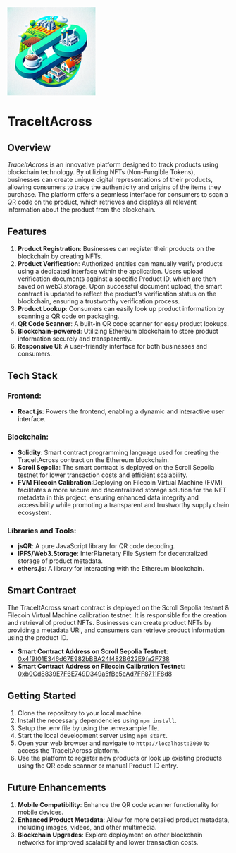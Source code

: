 <img src="Logo.png" alt="TraceItAcross Logo" width="200"/>

# TraceItAcross

## Overview

_TraceItAcross_ is an innovative platform designed to track products using blockchain technology. By utilizing NFTs (Non-Fungible Tokens), businesses can create unique digital representations of their products, allowing consumers to trace the authenticity and origins of the items they purchase. The platform offers a seamless interface for consumers to scan a QR code on the product, which retrieves and displays all relevant information about the product from the blockchain.

## Features

1. **Product Registration**: Businesses can register their products on the blockchain by creating NFTs.
2. **Product Verification**: Authorized entities can manually verify products using a dedicated interface within the application. Users upload verification documents against a specific Product ID, which are then saved on web3.storage. Upon successful document upload, the smart contract is updated to reflect the product's verification status on the blockchain, ensuring a trustworthy verification process.
3. **Product Lookup**: Consumers can easily look up product information by scanning a QR code on packaging.
4. **QR Code Scanner**: A built-in QR code scanner for easy product lookups.
5. **Blockchain-powered**: Utilizing Ethereum blockchain to store product information securely and transparently.
6. **Responsive UI**: A user-friendly interface for both businesses and consumers.

## Tech Stack

### Frontend:
- **React.js**: Powers the frontend, enabling a dynamic and interactive user interface.

### Blockchain:
- **Solidity**: Smart contract programming language used for creating the TraceItAcross contract on the Ethereum blockchain.
- **Scroll Sepolia**: The smart contract is deployed on the Scroll Sepolia testnet for lower transaction costs and efficient scalability.
- **FVM Filecoin Calibration**:Deploying on Filecoin Virtual Machine (FVM) facilitates a more secure and decentralized storage solution for the NFT metadata in this project, ensuring enhanced data integrity and accessibility while promoting a transparent and trustworthy supply chain ecosystem.

### Libraries and Tools:
- **jsQR**: A pure JavaScript library for QR code decoding.
- **IPFS/Web3.Storage**: InterPlanetary File System for decentralized storage of product metadata.
- **ethers.js**: A library for interacting with the Ethereum blockchain.

## Smart Contract

The TraceItAcross smart contract is deployed on the Scroll Sepolia testnet & Filecoin Virtual Machine calibration testnet. It is responsible for the creation and retrieval of product NFTs. Businesses can create product NFTs by providing a metadata URI, and consumers can retrieve product information using the product ID.

- **Smart Contract Address on Scroll Sepolia Testnet**: [0x4f9f01E346d67E982bBBA24f482B622E9fa2F738](https://sepolia-blockscout.scroll.io/address/0x4f9f01E346d67E982bBBA24f482B622E9fa2F738#code)
- **Smart Contract Address on Filecoin Calibration Testnet**: [0xb0Cd8839E7F6E749D349a5fBe5eAd7FF8711F8d8](https://calibration.filfox.info/en/address/0xb0Cd8839E7F6E749D349a5fBe5eAd7FF8711F8d8)


## Getting Started

1. Clone the repository to your local machine.
2. Install the necessary dependencies using `npm install`.
3. Setup the .env file by using the .envexample file.
3. Start the local development server using `npm start`.
4. Open your web browser and navigate to `http://localhost:3000` to access the TraceItAcross platform.
5. Use the platform to register new products or look up existing products using the QR code scanner or manual Product ID entry.

## Future Enhancements

1. **Mobile Compatibility**: Enhance the QR code scanner functionality for mobile devices.
2. **Enhanced Product Metadata**: Allow for more detailed product metadata, including images, videos, and other multimedia.
3. **Blockchain Upgrades**: Explore deployment on other blockchain networks for improved scalability and lower transaction costs.
